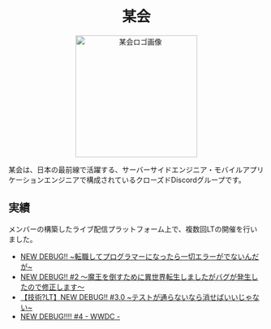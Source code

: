<div align="center">

# 某会

<img src="https://user-images.githubusercontent.com/8467289/212614182-e1205b24-8f9b-437d-b2d7-ff2cf3f5cc98.svg" width="240" alt="某会ロゴ画像" />

</div>

某会は、日本の最前線で活躍する、サーバーサイドエンジニア・モバイルアプリケーションエンジニアで構成されているクローズドDiscordグループです。

## 実績

メンバーの構築したライブ配信プラットフォーム上で、複数回LTの開催を行いました。

- [NEW DEBUG!! \~転職してプログラマーになったら一切エラーがでないんだが\~](https://caspur.wintu.dev/front/lives/56)
- [NEW DEBUG!! #2 ～魔王を倒すために異世界転生しましたがバグが発生したので修正します～](https://caspur.wintu.dev/front/lives/104)
- [【技術?LT】NEW DEBUG!! #3.0 \~テストが通らないなら消せばいいじゃない\~](https://caspur.wintu.dev/front/lives/167)
- [NEW DEBUG!!!! #4 - WWDC -](https://caspur.wintu.dev/front/lives/264)
